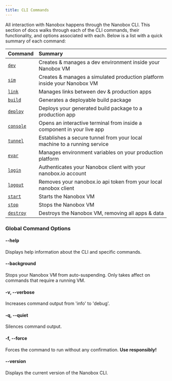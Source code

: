 ```yaml
---
title: CLI Commands
---
```


All interaction with Nanobox happens through the Nanobox CLI. This section of docs walks through each of the CLI commands, their functionality, and options associated with each. Below is a list with a quick summary of each command:

| Command                                | Summary                                                                  |
| :------------------------------------- | :----------------------------------------------------------------------- |
| [`dev`](/cli/dev/)                     | Creates & manages a dev environment inside your Nanobox VM               |
| [`sim`](/cli/sim/)                     | Creates & manages a simulated production platform inside your Nanobox VM |
| [`link`](/cli/link/)                   | Manages links between dev & production apps                              |
| [`build`](/cli/build/)                 | Generates a deployable build package                                     |
| [`deploy`](/cli/deploy)                | Deploys your generated build package to a production app                 |
| [`console`](/cli/console/)             | Opens an interactive terminal from inside a component in your live app   |
| [`tunnel`](/cli/tunnel/)               | Establishes a secure tunnel from your local machine to a running service |
| [`evar`](/cli/evar/)                   | Manages environment variables on your production platform                |
| [`login`](/cli/login/)                 | Authenticates your Nanobox client with your nanobox.io account           |
| [`logout`](/cli/logout/)               | Removes your nanobox.io api token from your local nanobox client         |
| [`start`](/cli/start/)                 | Starts the Nanobox VM                                                    |
| [`stop`](/cli/stop/)                   | Stops the Nanobox VM                                                     |
| [`destroy`](/cli/destroy/)             | Destroys the Nanobox VM, removing all apps & data                        |


### Global Command Options
#### --help
Displays help information about the CLI and specific commands.

#### --background
Stops your Nanobox VM from auto-suspending. Only takes affect on commands that require a running VM.

#### -v, --verbose
Increases command output from 'info' to 'debug'.

#### -q, --quiet
Silences command output.

#### -f, --force
Forces the command to run without any confirmation. **Use responsibly!**

#### --version
Displays the current version of the Nanobox CLI.
